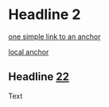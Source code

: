 Headline 2
==========

[one simple link to an anchor](anchor1_valid_setext.md#headline-12)

[local anchor](#headline-22)

Headline [22](#headline-2)
--------------------------

Text

